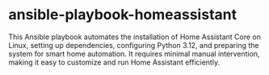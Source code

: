 # ansible-playbook-homeassistant
This Ansible playbook automates the installation of Home Assistant Core on Linux, setting up dependencies, configuring Python 3.12, and preparing the system for smart home automation. It requires minimal manual intervention, making it easy to customize and run Home Assistant efficiently.
